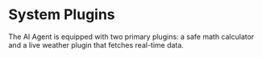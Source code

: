 # System Plugins

The AI Agent is equipped with two primary plugins: a safe math calculator and a live weather plugin that fetches real-time data.